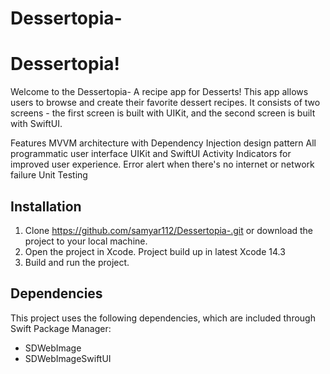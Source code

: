 # Dessertopia-


# Dessertopia!

Welcome to the Dessertopia- A recipe app for Desserts! This app allows users to browse and create their favorite dessert recipes. It consists of two screens - the first screen is built with UIKit, and the second screen is built with SwiftUI.

Features
MVVM architecture with Dependency Injection design pattern
All programmatic user interface
UIKit and SwiftUI 
Activity Indicators for improved user experience.
Error alert when there's no internet or network failure
Unit Testing





## Installation

1. Clone https://github.com/samyar112/Dessertopia-.git or download the project to your local machine.
2. Open the project in Xcode. Project build up in latest Xcode 14.3
3. Build and run the project.

## Dependencies

This project uses the following dependencies, which are included through Swift Package Manager:

- SDWebImage
- SDWebImageSwiftUI
